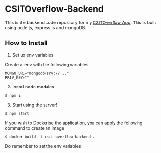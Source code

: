 # CSITOverflow-Backend

This is the backend code repository for my [CSITOverflow App](https://github.com/jicsontoh/CSITOverflow-Frontend).
This is built using node.js, express.js and mongoDB.

## How to Install

1. Set up env variables

Create a .env with the following variables

```
MONGO_URL="mongodb+srv://..."
PRIV_KEY=""
```

2. Install node modules

```
$ npm i
```

3. Start using the server!

```
$ npm start
```

If you wish to Dockerise the application, you can apply the following command to create an image

```
$ docker build -t csit-overflow-backend .
```

Do remember to set the env variables

